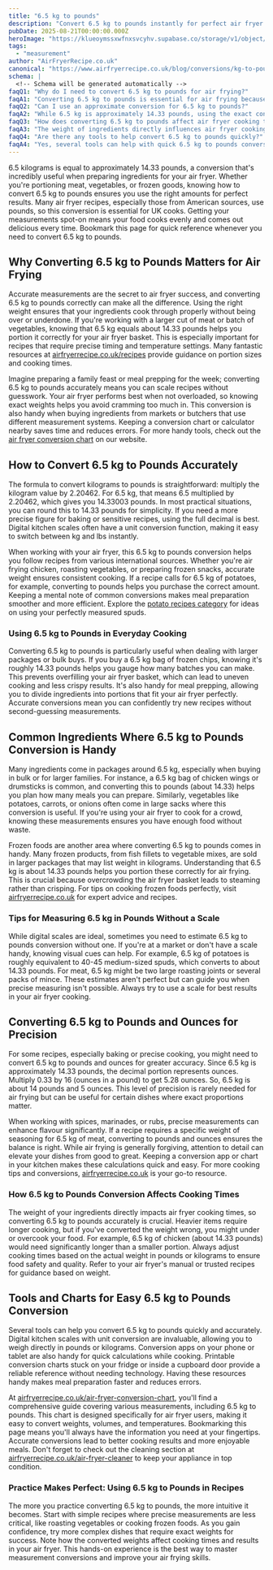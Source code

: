 ```yaml
---
title: "6.5 kg to pounds"
description: "Convert 6.5 kg to pounds instantly for perfect air fryer recipes. Get accurate measurements and cooking tips for delicious results every time."
pubDate: 2025-08-21T00:00:00.000Z
heroImage: "https://klueoymssxwfnxsvcyhv.supabase.co/storage/v1/object/public/Shmucket/6-5-kg-to-pounds-21e56.webp"
tags:
  - "measurement"
author: "AirFryerRecipe.co.uk"
canonical: "https://www.airfryerrecipe.co.uk/blog/conversions/kg-to-pounds/6-5-kg-to-pounds-21e56"
schema: |
  <!-- Schema will be generated automatically -->
faqQ1: "Why do I need to convert 6.5 kg to pounds for air frying?"
faqA1: "Converting 6.5 kg to pounds is essential for air frying because many recipes, especially those from American sources, use pounds as the standard measurement. Accurate conversions ensure you use the correct ingredient amounts, which affects cooking time and results. Overloading your air fryer basket due to incorrect conversions can lead to uneven cooking and soggy food."
faqQ2: "Can I use an approximate conversion for 6.5 kg to pounds?"
faqA2: "While 6.5 kg is approximately 14.33 pounds, using the exact conversion is best for consistent results. Approximations can work for rough estimates, but for baking or precise cooking, accuracy matters. Even a small difference in weight can affect how your food cooks in the air fryer, especially with larger quantities."
faqQ3: "How does converting 6.5 kg to pounds affect air fryer cooking times?"
faqA3: "The weight of ingredients directly influences air fryer cooking times. Heavier items require longer cooking, so converting 6.5 kg to pounds accurately (about 14.33 pounds) helps you set the right timer. If you underestimate the weight, you risk undercooking; overestimating might lead to dry or overcooked food. Always adjust times based on the actual converted weight."
faqQ4: "Are there any tools to help convert 6.5 kg to pounds quickly?"
faqA4: "Yes, several tools can help with quick 6.5 kg to pounds conversions. Digital kitchen scales with unit switching are ideal for instant accuracy. Conversion apps on smartphones or printable charts are also useful for quick reference. For air fryer-specific conversions, online resources like conversion charts tailored for cooking provide reliable guidance."
---
```

<p>6.5 kilograms is equal to approximately 14.33 pounds, a conversion that's incredibly useful when preparing ingredients for your air fryer. Whether you're portioning meat, vegetables, or frozen goods, knowing how to convert 6.5 kg to pounds ensures you use the right amounts for perfect results. Many air fryer recipes, especially those from American sources, use pounds, so this conversion is essential for UK cooks. Getting your measurements spot-on means your food cooks evenly and comes out delicious every time. Bookmark this page for quick reference whenever you need to convert 6.5 kg to pounds.</p>

<h2>Why Converting 6.5 kg to Pounds Matters for Air Frying</h2>
<p>Accurate measurements are the secret to air fryer success, and converting 6.5 kg to pounds correctly can make all the difference. Using the right weight ensures that your ingredients cook through properly without being over or underdone. If you're working with a larger cut of meat or batch of vegetables, knowing that 6.5 kg equals about 14.33 pounds helps you portion it correctly for your air fryer basket. This is especially important for recipes that require precise timing and temperature settings. Many fantastic resources at <a href=https://www.airfryerrecipe.co.uk/recipes>airfryerrecipe.co.uk/recipes</a> provide guidance on portion sizes and cooking times.</p>
<p>Imagine preparing a family feast or meal prepping for the week; converting 6.5 kg to pounds accurately means you can scale recipes without guesswork. Your air fryer performs best when not overloaded, so knowing exact weights helps you avoid cramming too much in. This conversion is also handy when buying ingredients from markets or butchers that use different measurement systems. Keeping a conversion chart or calculator nearby saves time and reduces errors. For more handy tools, check out the <a href=https://www.airfryerrecipe.co.uk/air-fryer-conversion-chart>air fryer conversion chart</a> on our website.</p>

<h2>How to Convert 6.5 kg to Pounds Accurately</h2>
<p>The formula to convert kilograms to pounds is straightforward: multiply the kilogram value by 2.20462. For 6.5 kg, that means 6.5 multiplied by 2.20462, which gives you 14.33003 pounds. In most practical situations, you can round this to 14.33 pounds for simplicity. If you need a more precise figure for baking or sensitive recipes, using the full decimal is best. Digital kitchen scales often have a unit conversion function, making it easy to switch between kg and lbs instantly.</p>
<p>When working with your air fryer, this 6.5 kg to pounds conversion helps you follow recipes from various international sources. Whether you're air frying chicken, roasting vegetables, or preparing frozen snacks, accurate weight ensures consistent cooking. If a recipe calls for 6.5 kg of potatoes, for example, converting to pounds helps you purchase the correct amount. Keeping a mental note of common conversions makes meal preparation smoother and more efficient. Explore the <a href=https://www.airfryerrecipe.co.uk/recipe-category/potatoes>potato recipes category</a> for ideas on using your perfectly measured spuds.</p>

<h3>Using 6.5 kg to Pounds in Everyday Cooking</h3>
<p>Converting 6.5 kg to pounds is particularly useful when dealing with larger packages or bulk buys. If you buy a 6.5 kg bag of frozen chips, knowing it's roughly 14.33 pounds helps you gauge how many batches you can make. This prevents overfilling your air fryer basket, which can lead to uneven cooking and less crispy results. It's also handy for meal prepping, allowing you to divide ingredients into portions that fit your air fryer perfectly. Accurate conversions mean you can confidently try new recipes without second-guessing measurements.</p>

<h2>Common Ingredients Where 6.5 kg to Pounds Conversion is Handy</h2>
<p>Many ingredients come in packages around 6.5 kg, especially when buying in bulk or for larger families. For instance, a 6.5 kg bag of chicken wings or drumsticks is common, and converting this to pounds (about 14.33) helps you plan how many meals you can prepare. Similarly, vegetables like potatoes, carrots, or onions often come in large sacks where this conversion is useful. If you're using your air fryer to cook for a crowd, knowing these measurements ensures you have enough food without waste.</p>
<p>Frozen foods are another area where converting 6.5 kg to pounds comes in handy. Many frozen products, from fish fillets to vegetable mixes, are sold in larger packages that may list weight in kilograms. Understanding that 6.5 kg is about 14.33 pounds helps you portion these correctly for air frying. This is crucial because overcrowding the air fryer basket leads to steaming rather than crisping. For tips on cooking frozen foods perfectly, visit <a href=https://www.airfryerrecipe.co.uk>airfryerrecipe.co.uk</a> for expert advice and recipes.</p>

<h3>Tips for Measuring 6.5 kg in Pounds Without a Scale</h3>
<p>While digital scales are ideal, sometimes you need to estimate 6.5 kg to pounds conversion without one. If you're at a market or don't have a scale handy, knowing visual cues can help. For example, 6.5 kg of potatoes is roughly equivalent to 40-45 medium-sized spuds, which converts to about 14.33 pounds. For meat, 6.5 kg might be two large roasting joints or several packs of mince. These estimates aren't perfect but can guide you when precise measuring isn't possible. Always try to use a scale for best results in your air fryer cooking.</p>

<h2>Converting 6.5 kg to Pounds and Ounces for Precision</h2>
<p>For some recipes, especially baking or precise cooking, you might need to convert 6.5 kg to pounds and ounces for greater accuracy. Since 6.5 kg is approximately 14.33 pounds, the decimal portion represents ounces. Multiply 0.33 by 16 (ounces in a pound) to get 5.28 ounces. So, 6.5 kg is about 14 pounds and 5 ounces. This level of precision is rarely needed for air frying but can be useful for certain dishes where exact proportions matter.</p>
<p>When working with spices, marinades, or rubs, precise measurements can enhance flavour significantly. If a recipe requires a specific weight of seasoning for 6.5 kg of meat, converting to pounds and ounces ensures the balance is right. While air frying is generally forgiving, attention to detail can elevate your dishes from good to great. Keeping a conversion app or chart in your kitchen makes these calculations quick and easy. For more cooking tips and conversions, <a href=https://www.airfryerrecipe.co.uk>airfryerrecipe.co.uk</a> is your go-to resource.</p>

<h3>How 6.5 kg to Pounds Conversion Affects Cooking Times</h3>
<p>The weight of your ingredients directly impacts air fryer cooking times, so converting 6.5 kg to pounds accurately is crucial. Heavier items require longer cooking, but if you've converted the weight wrong, you might under or overcook your food. For example, 6.5 kg of chicken (about 14.33 pounds) would need significantly longer than a smaller portion. Always adjust cooking times based on the actual weight in pounds or kilograms to ensure food safety and quality. Refer to your air fryer's manual or trusted recipes for guidance based on weight.</p>

<h2>Tools and Charts for Easy 6.5 kg to Pounds Conversion</h2>
<p>Several tools can help you convert 6.5 kg to pounds quickly and accurately. Digital kitchen scales with unit conversion are invaluable, allowing you to weigh directly in pounds or kilograms. Conversion apps on your phone or tablet are also handy for quick calculations while cooking. Printable conversion charts stuck on your fridge or inside a cupboard door provide a reliable reference without needing technology. Having these resources handy makes meal preparation faster and reduces errors.</p>
<p>At <a href=https://www.airfryerrecipe.co.uk/air-fryer-conversion-chart>airfryerrecipe.co.uk/air-fryer-conversion-chart</a>, you'll find a comprehensive guide covering various measurements, including 6.5 kg to pounds. This chart is designed specifically for air fryer users, making it easy to convert weights, volumes, and temperatures. Bookmarking this page means you'll always have the information you need at your fingertips. Accurate conversions lead to better cooking results and more enjoyable meals. Don't forget to check out the cleaning section at <a href=https://www.airfryerrecipe.co.uk/air-fryer-cleaner>airfryerrecipe.co.uk/air-fryer-cleaner</a> to keep your appliance in top condition.</p>

<h3>Practice Makes Perfect: Using 6.5 kg to Pounds in Recipes</h3>
<p>The more you practice converting 6.5 kg to pounds, the more intuitive it becomes. Start with simple recipes where precise measurements are less critical, like roasting vegetables or cooking frozen foods. As you gain confidence, try more complex dishes that require exact weights for success. Note how the converted weights affect cooking times and results in your air fryer. This hands-on experience is the best way to master measurement conversions and improve your air frying skills.</p>
